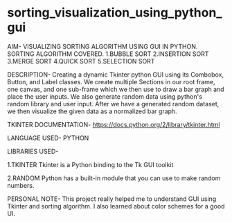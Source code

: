 # sorting_visualization_using_python_gui
AIM- VISUALIZING SORTING ALGORITHM USING GUI IN PYTHON. SORTING ALGORITHM COVERED.
1.BUBBLE SORT
2.INSERTION SORT
3.MERGE SORT 
4.QUICK SORT
5.SELECTION SORT

DESCRIPTION- Creating a dynamic Tkinter python GUI using its Combobox, Button, and Label classes. We create multiple Sections in our root frame, one canvas, and one sub-frame which we then use to draw a bar graph and place the user inputs. We also generate random data using python's random library and user input. After we have a generated random dataset, we then visualize the given data as a normalized bar graph.

TKINTER DOCUMENTATION-
https://docs.python.org/2/library/tkinter.html

LANGUAGE USED-
PYTHON

LIBRARIES USED-

1.TKINTER
Tkinter is a Python binding to the Tk GUI toolkit

2.RANDOM Python has a built-in module that you can use to make random numbers.

PERSONAL NOTE- 
This project really helped me to understand GUI using Tkinter and sorting algorithm. I also learned about color schemes for a good UI.
